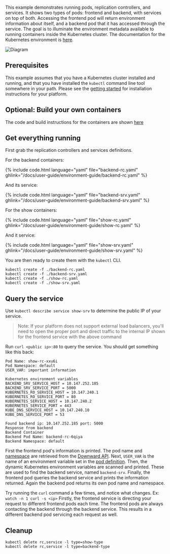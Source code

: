 ---
---

This example demonstrates running pods, replication controllers, and
services. It shows two types of pods: frontend and backend, with
services on top of both. Accessing the frontend pod will return
environment information about itself, and a backend pod that it has
accessed through the service. The goal is to illuminate the
environment metadata available to running containers inside the
Kubernetes cluster. The documentation for the Kubernetes environment
is [here](/docs/user-guide/container-environment).

![Diagram](/images/docs/diagram.png)

## Prerequisites

This example assumes that you have a Kubernetes cluster installed and
running, and that you have installed the `kubectl` command line tool
somewhere in your path.  Please see the [getting
started](/docs/getting-started-guides/) for installation instructions
for your platform.

## Optional: Build your own containers

The code and build instructions for the containers are shown 
[here](/docs/user-guide/environment-guide/containers/)

## Get everything running

First grab the replication controllers and services definitions.

For the backend containers:

{% include code.html language="yaml" file="backend-rc.yaml" ghlink="/docs/user-guide/environment-guide/backend-rc.yaml" %}

And its service:

{% include code.html language="yaml" file="backend-srv.yaml" ghlink="/docs/user-guide/environment-guide/backend-srv.yaml" %}

For the show containers:

{% include code.html language="yaml" file="show-rc.yaml" ghlink="/docs/user-guide/environment-guide/show-rc.yaml" %}

And it service:

{% include code.html language="yaml" file="show-srv.yaml" ghlink="/docs/user-guide/environment-guide/show-srv.yaml" %}

You are then ready to create them with the `kubectl` CLI.

```shell
kubectl create -f ./backend-rc.yaml
kubectl create -f ./backend-srv.yaml
kubectl create -f ./show-rc.yaml
kubectl create -f ./show-srv.yaml
```

## Query the service

Use `kubectl describe service show-srv` to determine the public IP of
your service.

> Note: If your platform does not support external load balancers,
  you'll need to open the proper port and direct traffic to the
  internal IP shown for the frontend service with the above command

Run `curl <public ip>:80` to query the service. You should get
something like this back:

```shell
Pod Name: show-rc-xxu6i
Pod Namespace: default
USER_VAR: important information

Kubernetes environment variables
BACKEND_SRV_SERVICE_HOST = 10.147.252.185
BACKEND_SRV_SERVICE_PORT = 5000
KUBERNETES_RO_SERVICE_HOST = 10.147.240.1
KUBERNETES_RO_SERVICE_PORT = 80
KUBERNETES_SERVICE_HOST = 10.147.240.2
KUBERNETES_SERVICE_PORT = 443
KUBE_DNS_SERVICE_HOST = 10.147.240.10
KUBE_DNS_SERVICE_PORT = 53

Found backend ip: 10.147.252.185 port: 5000
Response from backend
Backend Container
Backend Pod Name: backend-rc-6qiya
Backend Namespace: default
```

First the frontend pod's information is printed. The pod name and
[namespace](https://github.com/kubernetes/kubernetes/blob/{{page.githubbranch}}/docs/design/namespaces.md) are retrieved from the
[Downward API](/docs/user-guide/downward-api). Next, `USER_VAR` is the name of
an environment variable set in the [pod
definition](/docs/user-guide/environment-guide/show-rc.yaml). Then, the dynamic Kubernetes environment
variables are scanned and printed. These are used to find the backend
service, named `backend-srv`. Finally, the frontend pod queries the
backend service and prints the information returned. Again the backend
pod returns its own pod name and namespace.

Try running the `curl` command a few times, and notice what
changes. Ex: `watch -n 1 curl -s <ip>` Firstly, the frontend service
is directing your request to different frontend pods each time. The
frontend pods are always contacting the backend through the backend
service. This results in a different backend pod servicing each
request as well.

## Cleanup

```shell
kubectl delete rc,service -l type=show-type
kubectl delete rc,service -l type=backend-type
```
